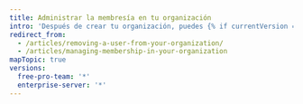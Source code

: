 ```yaml
---
title: Administrar la membresía en tu organización
intro: 'Después de crear tu organización, puedes {% if currentVersion == "free-pro-team@latest" %}invitar a personas para que se conviertan en {% else %}agregar personas como{% endif %} miembros de la organización. También puedes eliminar a miembros de la organización y reinstalar a miembros antiguos.'
redirect_from:
  - /articles/removing-a-user-from-your-organization/
  - /articles/managing-membership-in-your-organization
mapTopic: true
versions:
  free-pro-team: '*'
  enterprise-server: '*'
---
```



